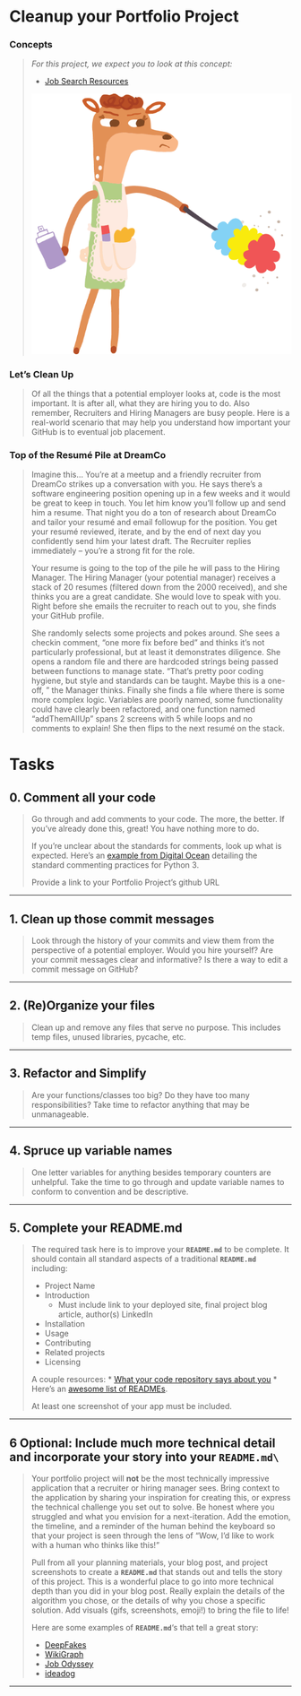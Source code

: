 # Cleanup your Portfolio Project

### Concepts
> 
> _For this project, we expect you to look at this concept:_
> 
> -   [Job Search Resources](https://github.com/Ahmed-A-T/ALX-SE-Learning-Journey/blob/main/Concepts/Job_Search_Resources.md)
> 
> ![](./assets/d-01.gif)

### Let’s Clean Up
> 
> Of all the things that a potential employer looks at, code is the most important. It is after all, what they are hiring you to do. Also remember, Recruiters and Hiring Managers are busy people. Here is a real-world scenario that may help you understand how important your GitHub is to eventual job placement.

### Top of the Resumé Pile at DreamCo
> 
> Imagine this… You’re at a meetup and a friendly recruiter from DreamCo strikes up a conversation with you. He says there’s a software engineering position opening up in a few weeks and it would be great to keep in touch. You let him know you’ll follow up and send him a resume. That night you do a ton of research about DreamCo and tailor your resumé and email followup for the position. You get your resumé reviewed, iterate, and by the end of next day you confidently send him your latest draft. The Recruiter replies immediately – you’re a strong fit for the role.
> 
> Your resume is going to the top of the pile he will pass to the Hiring Manager. The Hiring Manager (your potential manager) receives a stack of 20 resumes (filtered down from the 2000 received), and she thinks you are a great candidate. She would love to speak with you. Right before she emails the recruiter to reach out to you, she finds your GitHub profile.
> 
> She randomly selects some projects and pokes around. She sees a checkin comment, “one more fix before bed” and thinks it’s not particularly professional, but at least it demonstrates diligence. She opens a random file and there are hardcoded strings being passed between functions to manage state. “That’s pretty poor coding hygiene, but style and standards can be taught. Maybe this is a one-off, ” the Manager thinks. Finally she finds a file where there is some more complex logic. Variables are poorly named, some functionality could have clearly been refactored, and one function named “addThemAllUp” spans 2 screens with 5 while loops and no comments to explain! She then flips to the next resumé on the stack.

# Tasks

## 0\. Comment all your code
> Go through and add comments to your code. The more, the better. If you’ve already done this, great! You have nothing more to do.
> 
> If you’re unclear about the standards for comments, look up what is expected. Here’s an [example from Digital Ocean](https://www.digitalocean.com/community/tutorials/how-to-write-comments-in-python-3 "example from Digital Ocean") detailing the standard commenting practices for Python 3.
> 
> Provide a link to your Portfolio Project’s github URL

---

## 1\. Clean up those commit messages
> Look through the history of your commits and view them from the perspective of a potential employer. Would you hire yourself? Are your commit messages clear and informative? Is there a way to edit a commit message on GitHub?
> 

---

## 2\. (Re)Organize your files
> Clean up and remove any files that serve no purpose. This includes temp files, unused libraries, pycache, etc.

---

## 3\. Refactor and Simplify
> Are your functions/classes too big? Do they have too many responsibilities? Take time to refactor anything that may be unmanageable.

---

## 4\. Spruce up variable names
> One letter variables for anything besides temporary counters are unhelpful. Take the time to go through and update variable names to conform to convention and be descriptive.

---

## 5\. Complete your README.md
> The required task here is to improve your **`README.md`** to be complete. It should contain all standard aspects of a traditional **`README.md`** including:
> 
> -   Project Name
> -   Introduction
>     -   Must include link to your deployed site, final project blog article, author(s) LinkedIn
> -   Installation
> -   Usage
> -   Contributing
> -   Related projects
> -   Licensing
> 
> A couple resources: \* [What your code repository says about you](https://opensource.com/open-organization/17/1/repo-tells-a-story "What your code repository says about you") \* Here’s an [awesome list of READMEs](https://github.com/matiassingers/awesome-readme "awesome list of READMEs").
> 
> At least one screenshot of your app must be included.
> 

---

## 6 Optional: Include much more technical detail and incorporate your story into your **`README.md\`**
> Your portfolio project will **not** be the most technically impressive application that a recruiter or hiring manager sees. Bring context to the application by sharing your inspiration for creating this, or express the technical challenge you set out to solve. Be honest where you struggled and what you envision for a next-iteration. Add the emotion, the timeline, and a reminder of the human behind the keyboard so that your project is seen through the lens of “Wow, I’d like to work with a human who thinks like this!”
> 
> Pull from all your planning materials, your blog post, and project screenshots to create a **`README.md`** that stands out and tells the story of this project. This is a wonderful place to go into more technical depth than you did in your blog post. Really explain the details of the algorithm you chose, or the details of why you chose a specific solution. Add visuals (gifs, screenshots, emoji!) to bring the file to life!
> 
> Here are some examples of **`README.md`**‘s that tell a great story:
> 
> -   [DeepFakes](https://github.com/deepfakes/faceswap "DeepFakes")
> -   [WikiGraph](https://github.com/erabug/wikigraph "WikiGraph")
> -   [Job Odyssey](https://github.com/christopherchoe/jobodyssey_hbtn "Job Odyssey")
> -   [ideadog](https://github.com/bdbaraban/ideadog "ideadog")

---
